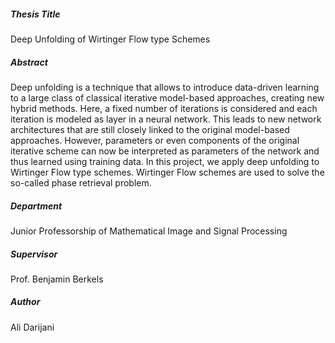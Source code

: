 ##### Thesis Title

Deep Unfolding of Wirtinger Flow type Schemes

##### Abstract

Deep unfolding is a technique that allows to introduce data-driven learning to a large class of classical iterative model-based approaches, creating new hybrid methods. Here, a fixed number of iterations is considered and each iteration is modeled as layer in a neural network. This leads to new network architectures that are still closely linked to the original model-based approaches. However, parameters or even components of the original iterative scheme can now be interpreted as parameters of the network and thus learned using training data. In this project, we apply deep unfolding to Wirtinger Flow type schemes. Wirtinger Flow schemes are used to solve the so-called phase retrieval problem.


##### Department

Junior Professorship of Mathematical Image and Signal Processing

##### Supervisor

Prof. Benjamin Berkels

##### Author

Ali Darijani

